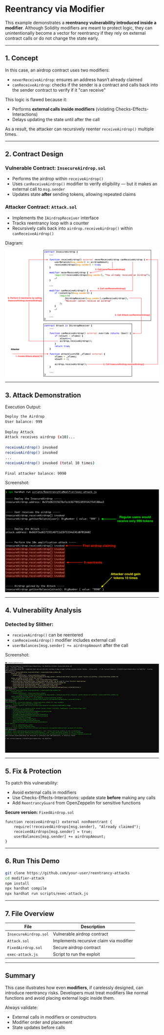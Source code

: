 # Reentrancy via Modifier

This example demonstrates a **reentrancy vulnerability introduced inside a modifier**. Although Solidity modifiers are meant to protect logic, they can unintentionally become a vector for reentrancy if they rely on external contract calls or do not change the state early.

---

## 1. Concept

In this case, an airdrop contract uses two modifiers:
- `neverReceiveAirdrop`: ensures an address hasn’t already claimed
- `canReceiveAirdrop`: checks if the sender is a contract and calls back into the sender contract to verify if it "can receive"

This logic is flawed because it:
- Performs **external calls inside modifiers** (violating Checks-Effects-Interactions)
- Delays updating the state until after the call

As a result, the attacker can recursively reenter `receiveAirdrop()` multiple times.

---

## 2. Contract Design

### Vulnerable Contract: `InsecureAirdrop.sol`
- Performs the airdrop within `receiveAirdrop()`
- Uses `canReceiveAirdrop()` modifier to verify eligibility — but it makes an external call to `msg.sender`
- Updates state **after** sending tokens, allowing repeated claims

### Attacker Contract: `Attack.sol`
- Implements the `IAirdropReceiver` interface
- Tracks reentrancy loop with a counter
- Recursively calls back into `airdrop.receiveAirdrop()` within `canReceiveAirdrop()`

Diagram:

![Modifier Reentrancy Flow](Reentrancy%20via%20Modifier%20digram.png)

---

## 3. Attack Demonstration

Execution Output:

```bash
Deploy the Airdrop
User balance: 999

Deploy Attack
Attack receives airdrop (x10)...

receiveAirdrop() invoked
receiveAirdrop() invoked
...
receiveAirdrop() invoked (total 10 times)

Final attacker balance: 9990
```

Screenshot:

![Output](attack-output.png)

---

## 4. Vulnerability Analysis

### Detected by Slither:

- `receiveAirdrop()` can be reentered
- `canReceiveAirdrop()` modifier includes external call
- `userBalances[msg.sender] += airdropAmount` after the call

Screenshot:

![Slither Results](Analyz.JPG)

---

## 5. Fix & Protection

To patch this vulnerability:
- Avoid external calls in modifiers
- Use Checks-Effects-Interactions: update state **before** making any calls
- Add `ReentrancyGuard` from OpenZeppelin for sensitive functions

**Secure version:** `FixedAirdrop.sol`

```solidity
function receiveAirdrop() external nonReentrant {
    require(!receivedAirdrops[msg.sender], "Already claimed");
    receivedAirdrops[msg.sender] = true;
    userBalances[msg.sender] += airdropAmount;
}
```

---

## 6. Run This Demo

```bash
git clone https://github.com/your-user/reentrancy-attacks
cd modifier-attack
npm install
npx hardhat compile
npx hardhat run scripts/exec-attack.js
```

---

## 7. File Overview

| File                   | Description                            |
|------------------------|----------------------------------------|
| `InsecureAirdrop.sol`  | Vulnerable airdrop contract            |
| `Attack.sol`           | Implements recursive claim via modifier|
| `FixedAirdrop.sol`     | Secure airdrop contract                |
| `exec-attack.js`       | Script to run the exploit              |


---

## Summary

This case illustrates how even **modifiers**, if carelessly designed, can introduce reentrancy risks. Developers must treat modifiers like normal functions and avoid placing external logic inside them.

Always validate:
- External calls in modifiers or constructors
- Modifier order and placement
- State updates before calls
